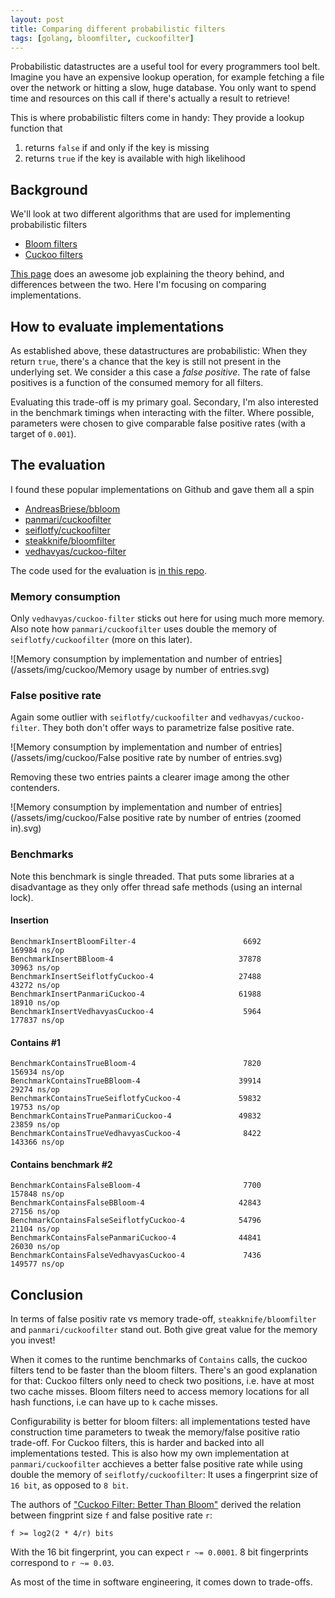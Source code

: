 ```yaml
---
layout: post
title: Comparing different probabilistic filters
tags: [golang, bloomfilter, cuckoofilter]
---
```


Probabilistic datastructes are a useful tool for every programmers tool belt. Imagine you have an expensive lookup operation, for example fetching a file over the network or hitting a slow, huge database. You only want to spend time and resources on this call if there's actually a result to retrieve!

This is where probabilistic filters come in handy: They provide a lookup function that

1. returns `false` if and only if the key is missing
2. returns `true` if the key is available with high likelihood

## Background

We'll look at two different algorithms that are used for implementing probabilistic filters

* [Bloom filters](https://en.wikipedia.org/wiki/Bloom_filter)
* [Cuckoo filters](https://en.wikipedia.org/wiki/Cuckoo_filter)

[This page](https://bdupras.github.io/filter-tutorial/) does an awesome job explaining the theory behind, and differences between the two. Here I'm focusing on comparing implementations.

## How to evaluate implementations

As established above, these datastructures are probabilistic: When they return `true`, there's a chance that the key is still not present in the underlying set. We consider a this case a *false positive*. The rate of false positives is a function of the consumed memory for all filters.

Evaluating this trade-off is my primary goal. Secondary, I'm also interested in the benchmark timings when interacting with the filter.
Where possible, parameters were chosen to give comparable false positive rates (with a target of `0.001`).

## The evaluation

I found these popular implementations on Github and gave them all a spin

* [AndreasBriese/bbloom](http://github.com/AndreasBriese/bbloom)
* [panmari/cuckoofilter](http://github.com/panmari/cuckoofilter)
* [seiflotfy/cuckoofilter](http://github.com/seiflotfy/cuckoofilter)
* [steakknife/bloomfilter](http://github.com/steakknife/bloomfilter)
* [vedhavyas/cuckoo-filter](http://github.com/vedhavyas/cuckoo-filter)

The code used for the evaluation is [in this repo](https://github.com/panmari/compare_probabilistic_filters). 

### Memory consumption

Only `vedhavyas/cuckoo-filter` sticks out here for using much more memory. Also note how `panmari/cuckoofilter` uses double the memory of `seiflotfy/cuckoofilter` (more on this later).

![Memory consumption by implementation and number of entries](/assets/img/cuckoo/Memory usage by number of entries.svg)

### False positive rate

Again some outlier with `seiflotfy/cuckoofilter` and `vedhavyas/cuckoo-filter`. They both don't offer ways to parametrize false positive rate.

![Memory consumption by implementation and number of entries](/assets/img/cuckoo/False positive rate by number of entries.svg)

Removing these two entries paints a clearer image among the other contenders.

![Memory consumption by implementation and number of entries](/assets/img/cuckoo/False positive rate by number of entries (zoomed in).svg)

### Benchmarks

Note this benchmark is single threaded. That puts some libraries at a disadvantage as they only offer thread safe methods (using an internal lock).

#### Insertion

```
BenchmarkInsertBloomFilter-4                        6692            169984 ns/op
BenchmarkInsertBBloom-4                            37878             30963 ns/op
BenchmarkInsertSeiflotfyCuckoo-4                   27488             43272 ns/op
BenchmarkInsertPanmariCuckoo-4                     61988             18910 ns/op
BenchmarkInsertVedhavyasCuckoo-4                    5964            177837 ns/op
```

#### Contains #1

```
BenchmarkContainsTrueBloom-4                        7820            156934 ns/op
BenchmarkContainsTrueBBloom-4                      39914             29274 ns/op
BenchmarkContainsTrueSeiflotfyCuckoo-4             59832             19753 ns/op
BenchmarkContainsTruePanmariCuckoo-4               49832             23859 ns/op
BenchmarkContainsTrueVedhavyasCuckoo-4              8422            143366 ns/op
```

#### Contains benchmark #2

```
BenchmarkContainsFalseBloom-4                       7700            157848 ns/op
BenchmarkContainsFalseBBloom-4                     42843             27156 ns/op
BenchmarkContainsFalseSeiflotfyCuckoo-4            54796             21104 ns/op
BenchmarkContainsFalsePanmariCuckoo-4              44841             26030 ns/op
BenchmarkContainsFalseVedhavyasCuckoo-4             7436            149577 ns/op
```

## Conclusion

In terms of false positiv rate vs memory trade-off, `steakknife/bloomfilter` and `panmari/cuckoofilter` stand out. Both give great value for the memory you invest!

When it comes to the runtime benchmarks of `Contains` calls, the cuckoo filters tend to be faster than the bloom filters. There's an good explanation for that: Cuckoo filters only need to check two positions, i.e. have at most two cache misses. Bloom filters need to access memory locations for all hash functions, i.e can have up to `k` cache misses.

Configurability is better for bloom filters: all implementations tested have construction time parameters to tweak the memory/false positive ratio trade-off. For Cuckoo filters, this is harder and backed into all implementations tested.
This is also how my own implementation at `panmari/cuckoofilter` acchieves a better false positive rate while using double the memory of `seiflotfy/cuckoofilter`: It uses a fingerprint size of `16 bit`, as opposed to `8 bit`.

The authors of ["Cuckoo Filter: Better Than Bloom"](https://www.cs.cmu.edu/~dga/papers/cuckoo-conext2014.pdf) derived the relation between fingprint size `f` and false positive rate `r`:

```
f >= log2(2 * 4/r) bits
```

With the 16 bit fingerprint, you can expect `r ~= 0.0001`. 8 bit fingerprints correspond to `r ~= 0.03`.

As most of the time in software engineering, it comes down to trade-offs.
